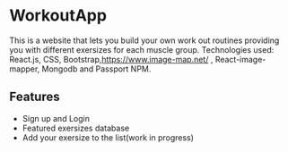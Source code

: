 # WorkoutApp

This is a website that lets you build your own work out routines providing you with different exersizes for each muscle group.
Technologies used: React.js, CSS, Bootstrap,https://www.image-map.net/ ,  React-image-mapper, Mongodb and Passport NPM.

## Features
* Sign up and Login
* Featured exersizes database
* Add your exersize to the list(work in progress)
